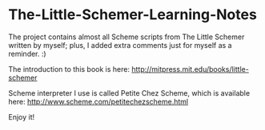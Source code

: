 # The-Little-Schemer-Learning-Notes
The project contains almost all Scheme scripts from The Little Schemer written by myself; plus, I added extra comments just for myself as a reminder. :)

The introduction to this book is here: http://mitpress.mit.edu/books/little-schemer

Scheme interpreter I use is called Petite Chez Scheme, which is available here: http://www.scheme.com/petitechezscheme.html

Enjoy it!
